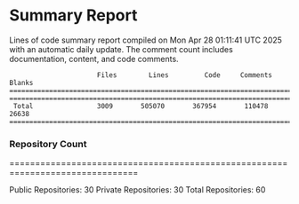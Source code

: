 # Summary Report
Lines of code summary report compiled on Mon Apr 28 01:11:41 UTC 2025 with an automatic daily update. The comment count includes documentation, content, and code comments.
```
                      Files        Lines         Code     Comments       Blanks
===============================================================================
===============================================================================
 Total                3009       505070       367954       110478        26638
===============================================================================
```

### Repository Count
===============================================================================

Public Repositories: 30
Private Repositories: 30
Total Repositories: 60

